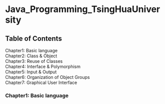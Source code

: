 # Java_Programming_TsingHuaUniversity
## Table of Contents
Chapter1: Basic language</br>
Chapter2: Class & Object</br>
Chapter3: Reuse of Classes</br>
Chapter4: Interface & Polymorphism</br>
Chapter5: Input & Output</br>
Chapter6: Organization of Object Groups</br>
Chapter7: Graphical User Interface</br>

### Chapter1: Basic language</br>
